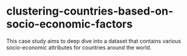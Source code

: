 # clustering-countries-based-on-socio-economic-factors
This case study aims to deep dive into a dataset that contains various socio-economic attributes for countries around the world.

